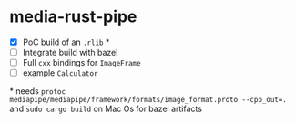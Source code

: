 # media-rust-pipe
- [X] PoC build of an `.rlib` *
- [ ] Integrate build with bazel
- [ ] Full `cxx` bindings for `ImageFrame`
- [ ] example `Calculator`

\* needs `protoc mediapipe/mediapipe/framework/formats/image_format.proto --cpp_out=.` and  `sudo cargo build` on Mac Os for bazel artifacts
